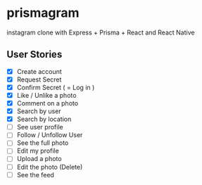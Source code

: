 # prismagram
instagram clone with Express + Prisma + React and React Native

## User Stories

- [x] Create account
- [x] Request Secret
- [x] Confirm Secret ( = Log in )
- [x] Like / Unlike a photo
- [x] Comment on a photo
- [x] Search by user
- [x] Search by location
- [ ] See user profile
- [ ] Follow / Unfollow User
- [ ] See the full photo
- [ ] Edit my profile
- [ ] Upload a photo
- [ ] Edit the photo (Delete)
- [ ] See the feed
